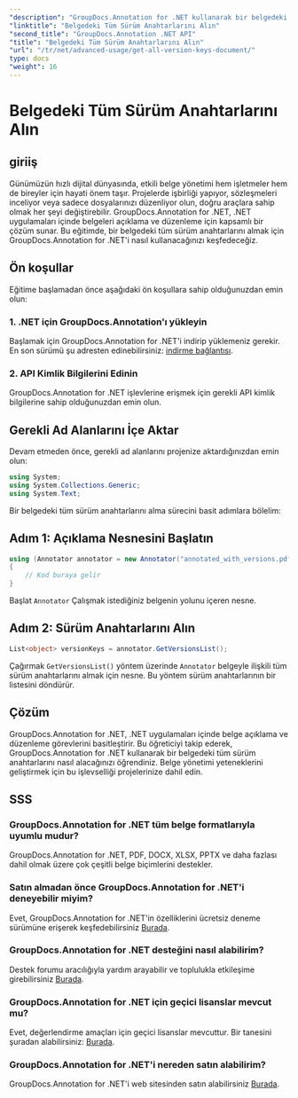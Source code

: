 ```yaml
---
"description": "GroupDocs.Annotation for .NET kullanarak bir belgedeki tüm sürüm anahtarlarını nasıl alacağınızı öğrenin. Bu kapsamlı kılavuzla belge yönetimi yeteneklerinizi geliştirin."
"linktitle": "Belgedeki Tüm Sürüm Anahtarlarını Alın"
"second_title": "GroupDocs.Annotation .NET API"
"title": "Belgedeki Tüm Sürüm Anahtarlarını Alın"
"url": "/tr/net/advanced-usage/get-all-version-keys-document/"
type: docs
"weight": 16
---
```


# Belgedeki Tüm Sürüm Anahtarlarını Alın

## giriiş
Günümüzün hızlı dijital dünyasında, etkili belge yönetimi hem işletmeler hem de bireyler için hayati önem taşır. Projelerde işbirliği yapıyor, sözleşmeleri inceliyor veya sadece dosyalarınızı düzenliyor olun, doğru araçlara sahip olmak her şeyi değiştirebilir. GroupDocs.Annotation for .NET, .NET uygulamaları içinde belgeleri açıklama ve düzenleme için kapsamlı bir çözüm sunar. Bu eğitimde, bir belgedeki tüm sürüm anahtarlarını almak için GroupDocs.Annotation for .NET'i nasıl kullanacağınızı keşfedeceğiz.
## Ön koşullar
Eğitime başlamadan önce aşağıdaki ön koşullara sahip olduğunuzdan emin olun:
### 1. .NET için GroupDocs.Annotation'ı yükleyin
Başlamak için GroupDocs.Annotation for .NET'i indirip yüklemeniz gerekir. En son sürümü şu adresten edinebilirsiniz: [indirme bağlantısı](https://releases.groupdocs.com/annotation/net/).
### 2. API Kimlik Bilgilerini Edinin
GroupDocs.Annotation for .NET işlevlerine erişmek için gerekli API kimlik bilgilerine sahip olduğunuzdan emin olun.

## Gerekli Ad Alanlarını İçe Aktar
Devam etmeden önce, gerekli ad alanlarını projenize aktardığınızdan emin olun:
```csharp
using System;
using System.Collections.Generic;
using System.Text;
```

Bir belgedeki tüm sürüm anahtarlarını alma sürecini basit adımlara bölelim:
## Adım 1: Açıklama Nesnesini Başlatın
```csharp
using (Annotator annotator = new Annotator("annotated_with_versions.pdf"))
{
    // Kod buraya gelir
}
```
Başlat `Annotator` Çalışmak istediğiniz belgenin yolunu içeren nesne.
## Adım 2: Sürüm Anahtarlarını Alın
```csharp
List<object> versionKeys = annotator.GetVersionsList();
```
Çağırmak `GetVersionsList()` yöntem üzerinde `Annotator` belgeyle ilişkili tüm sürüm anahtarlarını almak için nesne. Bu yöntem sürüm anahtarlarının bir listesini döndürür.

## Çözüm
GroupDocs.Annotation for .NET, .NET uygulamaları içinde belge açıklama ve düzenleme görevlerini basitleştirir. Bu öğreticiyi takip ederek, GroupDocs.Annotation for .NET kullanarak bir belgedeki tüm sürüm anahtarlarını nasıl alacağınızı öğrendiniz. Belge yönetimi yeteneklerini geliştirmek için bu işlevselliği projelerinize dahil edin.
## SSS
### GroupDocs.Annotation for .NET tüm belge formatlarıyla uyumlu mudur?
GroupDocs.Annotation for .NET, PDF, DOCX, XLSX, PPTX ve daha fazlası dahil olmak üzere çok çeşitli belge biçimlerini destekler.
### Satın almadan önce GroupDocs.Annotation for .NET'i deneyebilir miyim?
Evet, GroupDocs.Annotation for .NET'in özelliklerini ücretsiz deneme sürümüne erişerek keşfedebilirsiniz [Burada](https://releases.groupdocs.com/).
### GroupDocs.Annotation for .NET desteğini nasıl alabilirim?
Destek forumu aracılığıyla yardım arayabilir ve toplulukla etkileşime girebilirsiniz [Burada](https://forum.groupdocs.com/c/annotation/10).
### GroupDocs.Annotation for .NET için geçici lisanslar mevcut mu?
Evet, değerlendirme amaçları için geçici lisanslar mevcuttur. Bir tanesini şuradan alabilirsiniz: [Burada](https://purchase.groupdocs.com/temporary-license/).
### GroupDocs.Annotation for .NET'i nereden satın alabilirim?
GroupDocs.Annotation for .NET'i web sitesinden satın alabilirsiniz [Burada](https://purchase.groupdocs.com/buy).